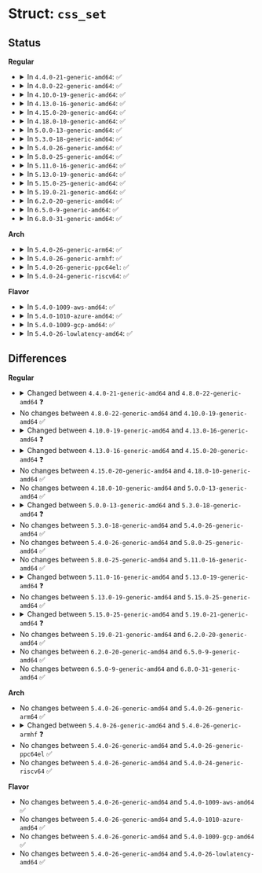 # Struct: <code>css_set</code>

## Status
<b>Regular</b>
<ul>
<li>
<details>
<summary>In <code>4.4.0-21-generic-amd64</code>: ✅</summary>

```c
struct css_set {
    atomic_t refcount;
    struct hlist_node hlist;
    struct list_head tasks;
    struct list_head mg_tasks;
    struct list_head cgrp_links;
    struct cgroup * dfl_cgrp;
    struct cgroup_subsys_state *[12] subsys;
    struct list_head mg_preload_node;
    struct list_head mg_node;
    struct cgroup * mg_src_cgrp;
    struct css_set * mg_dst_cset;
    struct list_head[12] e_cset_node;
    struct list_head task_iters;
    struct callback_head callback_head;
}
```
</details>
</li>
<li>
<details>
<summary>In <code>4.8.0-22-generic-amd64</code>: ✅</summary>

```c
struct css_set {
    atomic_t refcount;
    struct hlist_node hlist;
    struct list_head tasks;
    struct list_head mg_tasks;
    struct list_head cgrp_links;
    struct cgroup * dfl_cgrp;
    struct cgroup_subsys_state *[12] subsys;
    struct list_head mg_preload_node;
    struct list_head mg_node;
    struct cgroup * mg_src_cgrp;
    struct cgroup * mg_dst_cgrp;
    struct css_set * mg_dst_cset;
    struct list_head[12] e_cset_node;
    struct list_head task_iters;
    bool dead;
    struct callback_head callback_head;
}
```
</details>
</li>
<li>
<details>
<summary>In <code>4.10.0-19-generic-amd64</code>: ✅</summary>

```c
struct css_set {
    atomic_t refcount;
    struct hlist_node hlist;
    struct list_head tasks;
    struct list_head mg_tasks;
    struct list_head cgrp_links;
    struct cgroup * dfl_cgrp;
    struct cgroup_subsys_state *[12] subsys;
    struct list_head mg_preload_node;
    struct list_head mg_node;
    struct cgroup * mg_src_cgrp;
    struct cgroup * mg_dst_cgrp;
    struct css_set * mg_dst_cset;
    struct list_head[12] e_cset_node;
    struct list_head task_iters;
    bool dead;
    struct callback_head callback_head;
}
```
</details>
</li>
<li>
<details>
<summary>In <code>4.13.0-16-generic-amd64</code>: ✅</summary>

```c
struct css_set {
    struct cgroup_subsys_state *[13] subsys;
    refcount_t refcount;
    struct cgroup * dfl_cgrp;
    int nr_tasks;
    struct list_head tasks;
    struct list_head mg_tasks;
    struct list_head task_iters;
    struct list_head[13] e_cset_node;
    struct hlist_node hlist;
    struct list_head cgrp_links;
    struct list_head mg_preload_node;
    struct list_head mg_node;
    struct cgroup * mg_src_cgrp;
    struct cgroup * mg_dst_cgrp;
    struct css_set * mg_dst_cset;
    bool dead;
    struct callback_head callback_head;
}
```
</details>
</li>
<li>
<details>
<summary>In <code>4.15.0-20-generic-amd64</code>: ✅</summary>

```c
struct css_set {
    struct cgroup_subsys_state *[13] subsys;
    refcount_t refcount;
    struct css_set * dom_cset;
    struct cgroup * dfl_cgrp;
    int nr_tasks;
    struct list_head tasks;
    struct list_head mg_tasks;
    struct list_head task_iters;
    struct list_head[13] e_cset_node;
    struct list_head threaded_csets;
    struct list_head threaded_csets_node;
    struct hlist_node hlist;
    struct list_head cgrp_links;
    struct list_head mg_preload_node;
    struct list_head mg_node;
    struct cgroup * mg_src_cgrp;
    struct cgroup * mg_dst_cgrp;
    struct css_set * mg_dst_cset;
    bool dead;
    struct callback_head callback_head;
}
```
</details>
</li>
<li>
<details>
<summary>In <code>4.18.0-10-generic-amd64</code>: ✅</summary>

```c
struct css_set {
    struct cgroup_subsys_state *[13] subsys;
    refcount_t refcount;
    struct css_set * dom_cset;
    struct cgroup * dfl_cgrp;
    int nr_tasks;
    struct list_head tasks;
    struct list_head mg_tasks;
    struct list_head task_iters;
    struct list_head[13] e_cset_node;
    struct list_head threaded_csets;
    struct list_head threaded_csets_node;
    struct hlist_node hlist;
    struct list_head cgrp_links;
    struct list_head mg_preload_node;
    struct list_head mg_node;
    struct cgroup * mg_src_cgrp;
    struct cgroup * mg_dst_cgrp;
    struct css_set * mg_dst_cset;
    bool dead;
    struct callback_head callback_head;
}
```
</details>
</li>
<li>
<details>
<summary>In <code>5.0.0-13-generic-amd64</code>: ✅</summary>

```c
struct css_set {
    struct cgroup_subsys_state *[13] subsys;
    refcount_t refcount;
    struct css_set * dom_cset;
    struct cgroup * dfl_cgrp;
    int nr_tasks;
    struct list_head tasks;
    struct list_head mg_tasks;
    struct list_head task_iters;
    struct list_head[13] e_cset_node;
    struct list_head threaded_csets;
    struct list_head threaded_csets_node;
    struct hlist_node hlist;
    struct list_head cgrp_links;
    struct list_head mg_preload_node;
    struct list_head mg_node;
    struct cgroup * mg_src_cgrp;
    struct cgroup * mg_dst_cgrp;
    struct css_set * mg_dst_cset;
    bool dead;
    struct callback_head callback_head;
}
```
</details>
</li>
<li>
<details>
<summary>In <code>5.3.0-18-generic-amd64</code>: ✅</summary>

```c
struct css_set {
    struct cgroup_subsys_state *[13] subsys;
    refcount_t refcount;
    struct css_set * dom_cset;
    struct cgroup * dfl_cgrp;
    int nr_tasks;
    struct list_head tasks;
    struct list_head mg_tasks;
    struct list_head dying_tasks;
    struct list_head task_iters;
    struct list_head[13] e_cset_node;
    struct list_head threaded_csets;
    struct list_head threaded_csets_node;
    struct hlist_node hlist;
    struct list_head cgrp_links;
    struct list_head mg_preload_node;
    struct list_head mg_node;
    struct cgroup * mg_src_cgrp;
    struct cgroup * mg_dst_cgrp;
    struct css_set * mg_dst_cset;
    bool dead;
    struct callback_head callback_head;
}
```
</details>
</li>
<li>
<details>
<summary>In <code>5.4.0-26-generic-amd64</code>: ✅</summary>

```c
struct css_set {
    struct cgroup_subsys_state *[13] subsys;
    refcount_t refcount;
    struct css_set * dom_cset;
    struct cgroup * dfl_cgrp;
    int nr_tasks;
    struct list_head tasks;
    struct list_head mg_tasks;
    struct list_head dying_tasks;
    struct list_head task_iters;
    struct list_head[13] e_cset_node;
    struct list_head threaded_csets;
    struct list_head threaded_csets_node;
    struct hlist_node hlist;
    struct list_head cgrp_links;
    struct list_head mg_preload_node;
    struct list_head mg_node;
    struct cgroup * mg_src_cgrp;
    struct cgroup * mg_dst_cgrp;
    struct css_set * mg_dst_cset;
    bool dead;
    struct callback_head callback_head;
}
```
</details>
</li>
<li>
<details>
<summary>In <code>5.8.0-25-generic-amd64</code>: ✅</summary>

```c
struct css_set {
    struct cgroup_subsys_state *[13] subsys;
    refcount_t refcount;
    struct css_set * dom_cset;
    struct cgroup * dfl_cgrp;
    int nr_tasks;
    struct list_head tasks;
    struct list_head mg_tasks;
    struct list_head dying_tasks;
    struct list_head task_iters;
    struct list_head[13] e_cset_node;
    struct list_head threaded_csets;
    struct list_head threaded_csets_node;
    struct hlist_node hlist;
    struct list_head cgrp_links;
    struct list_head mg_preload_node;
    struct list_head mg_node;
    struct cgroup * mg_src_cgrp;
    struct cgroup * mg_dst_cgrp;
    struct css_set * mg_dst_cset;
    bool dead;
    struct callback_head callback_head;
}
```
</details>
</li>
<li>
<details>
<summary>In <code>5.11.0-16-generic-amd64</code>: ✅</summary>

```c
struct css_set {
    struct cgroup_subsys_state *[13] subsys;
    refcount_t refcount;
    struct css_set * dom_cset;
    struct cgroup * dfl_cgrp;
    int nr_tasks;
    struct list_head tasks;
    struct list_head mg_tasks;
    struct list_head dying_tasks;
    struct list_head task_iters;
    struct list_head[13] e_cset_node;
    struct list_head threaded_csets;
    struct list_head threaded_csets_node;
    struct hlist_node hlist;
    struct list_head cgrp_links;
    struct list_head mg_preload_node;
    struct list_head mg_node;
    struct cgroup * mg_src_cgrp;
    struct cgroup * mg_dst_cgrp;
    struct css_set * mg_dst_cset;
    bool dead;
    struct callback_head callback_head;
}
```
</details>
</li>
<li>
<details>
<summary>In <code>5.13.0-19-generic-amd64</code>: ✅</summary>

```c
struct css_set {
    struct cgroup_subsys_state *[14] subsys;
    refcount_t refcount;
    struct css_set * dom_cset;
    struct cgroup * dfl_cgrp;
    int nr_tasks;
    struct list_head tasks;
    struct list_head mg_tasks;
    struct list_head dying_tasks;
    struct list_head task_iters;
    struct list_head[14] e_cset_node;
    struct list_head threaded_csets;
    struct list_head threaded_csets_node;
    struct hlist_node hlist;
    struct list_head cgrp_links;
    struct list_head mg_preload_node;
    struct list_head mg_node;
    struct cgroup * mg_src_cgrp;
    struct cgroup * mg_dst_cgrp;
    struct css_set * mg_dst_cset;
    bool dead;
    struct callback_head callback_head;
}
```
</details>
</li>
<li>
<details>
<summary>In <code>5.15.0-25-generic-amd64</code>: ✅</summary>

```c
struct css_set {
    struct cgroup_subsys_state *[14] subsys;
    refcount_t refcount;
    struct css_set * dom_cset;
    struct cgroup * dfl_cgrp;
    int nr_tasks;
    struct list_head tasks;
    struct list_head mg_tasks;
    struct list_head dying_tasks;
    struct list_head task_iters;
    struct list_head[14] e_cset_node;
    struct list_head threaded_csets;
    struct list_head threaded_csets_node;
    struct hlist_node hlist;
    struct list_head cgrp_links;
    struct list_head mg_preload_node;
    struct list_head mg_node;
    struct cgroup * mg_src_cgrp;
    struct cgroup * mg_dst_cgrp;
    struct css_set * mg_dst_cset;
    bool dead;
    struct callback_head callback_head;
}
```
</details>
</li>
<li>
<details>
<summary>In <code>5.19.0-21-generic-amd64</code>: ✅</summary>

```c
struct css_set {
    struct cgroup_subsys_state *[14] subsys;
    refcount_t refcount;
    struct css_set * dom_cset;
    struct cgroup * dfl_cgrp;
    int nr_tasks;
    struct list_head tasks;
    struct list_head mg_tasks;
    struct list_head dying_tasks;
    struct list_head task_iters;
    struct list_head[14] e_cset_node;
    struct list_head threaded_csets;
    struct list_head threaded_csets_node;
    struct hlist_node hlist;
    struct list_head cgrp_links;
    struct list_head mg_src_preload_node;
    struct list_head mg_dst_preload_node;
    struct list_head mg_node;
    struct cgroup * mg_src_cgrp;
    struct cgroup * mg_dst_cgrp;
    struct css_set * mg_dst_cset;
    bool dead;
    struct callback_head callback_head;
}
```
</details>
</li>
<li>
<details>
<summary>In <code>6.2.0-20-generic-amd64</code>: ✅</summary>

```c
struct css_set {
    struct cgroup_subsys_state *[14] subsys;
    refcount_t refcount;
    struct css_set * dom_cset;
    struct cgroup * dfl_cgrp;
    int nr_tasks;
    struct list_head tasks;
    struct list_head mg_tasks;
    struct list_head dying_tasks;
    struct list_head task_iters;
    struct list_head[14] e_cset_node;
    struct list_head threaded_csets;
    struct list_head threaded_csets_node;
    struct hlist_node hlist;
    struct list_head cgrp_links;
    struct list_head mg_src_preload_node;
    struct list_head mg_dst_preload_node;
    struct list_head mg_node;
    struct cgroup * mg_src_cgrp;
    struct cgroup * mg_dst_cgrp;
    struct css_set * mg_dst_cset;
    bool dead;
    struct callback_head callback_head;
}
```
</details>
</li>
<li>
<details>
<summary>In <code>6.5.0-9-generic-amd64</code>: ✅</summary>

```c
struct css_set {
    struct cgroup_subsys_state *[14] subsys;
    refcount_t refcount;
    struct css_set * dom_cset;
    struct cgroup * dfl_cgrp;
    int nr_tasks;
    struct list_head tasks;
    struct list_head mg_tasks;
    struct list_head dying_tasks;
    struct list_head task_iters;
    struct list_head[14] e_cset_node;
    struct list_head threaded_csets;
    struct list_head threaded_csets_node;
    struct hlist_node hlist;
    struct list_head cgrp_links;
    struct list_head mg_src_preload_node;
    struct list_head mg_dst_preload_node;
    struct list_head mg_node;
    struct cgroup * mg_src_cgrp;
    struct cgroup * mg_dst_cgrp;
    struct css_set * mg_dst_cset;
    bool dead;
    struct callback_head callback_head;
}
```
</details>
</li>
<li>
<details>
<summary>In <code>6.8.0-31-generic-amd64</code>: ✅</summary>

```c
struct css_set {
    struct cgroup_subsys_state *[14] subsys;
    refcount_t refcount;
    struct css_set * dom_cset;
    struct cgroup * dfl_cgrp;
    int nr_tasks;
    struct list_head tasks;
    struct list_head mg_tasks;
    struct list_head dying_tasks;
    struct list_head task_iters;
    struct list_head[14] e_cset_node;
    struct list_head threaded_csets;
    struct list_head threaded_csets_node;
    struct hlist_node hlist;
    struct list_head cgrp_links;
    struct list_head mg_src_preload_node;
    struct list_head mg_dst_preload_node;
    struct list_head mg_node;
    struct cgroup * mg_src_cgrp;
    struct cgroup * mg_dst_cgrp;
    struct css_set * mg_dst_cset;
    bool dead;
    struct callback_head callback_head;
}
```
</details>
</li>
</ul>
<b>Arch</b>
<ul>
<li>
<details>
<summary>In <code>5.4.0-26-generic-arm64</code>: ✅</summary>

```c
struct css_set {
    struct cgroup_subsys_state *[13] subsys;
    refcount_t refcount;
    struct css_set * dom_cset;
    struct cgroup * dfl_cgrp;
    int nr_tasks;
    struct list_head tasks;
    struct list_head mg_tasks;
    struct list_head dying_tasks;
    struct list_head task_iters;
    struct list_head[13] e_cset_node;
    struct list_head threaded_csets;
    struct list_head threaded_csets_node;
    struct hlist_node hlist;
    struct list_head cgrp_links;
    struct list_head mg_preload_node;
    struct list_head mg_node;
    struct cgroup * mg_src_cgrp;
    struct cgroup * mg_dst_cgrp;
    struct css_set * mg_dst_cset;
    bool dead;
    struct callback_head callback_head;
}
```
</details>
</li>
<li>
<details>
<summary>In <code>5.4.0-26-generic-armhf</code>: ✅</summary>

```c
struct css_set {
    struct cgroup_subsys_state *[12] subsys;
    refcount_t refcount;
    struct css_set * dom_cset;
    struct cgroup * dfl_cgrp;
    int nr_tasks;
    struct list_head tasks;
    struct list_head mg_tasks;
    struct list_head dying_tasks;
    struct list_head task_iters;
    struct list_head[12] e_cset_node;
    struct list_head threaded_csets;
    struct list_head threaded_csets_node;
    struct hlist_node hlist;
    struct list_head cgrp_links;
    struct list_head mg_preload_node;
    struct list_head mg_node;
    struct cgroup * mg_src_cgrp;
    struct cgroup * mg_dst_cgrp;
    struct css_set * mg_dst_cset;
    bool dead;
    struct callback_head callback_head;
}
```
</details>
</li>
<li>
<details>
<summary>In <code>5.4.0-26-generic-ppc64el</code>: ✅</summary>

```c
struct css_set {
    struct cgroup_subsys_state *[13] subsys;
    refcount_t refcount;
    struct css_set * dom_cset;
    struct cgroup * dfl_cgrp;
    int nr_tasks;
    struct list_head tasks;
    struct list_head mg_tasks;
    struct list_head dying_tasks;
    struct list_head task_iters;
    struct list_head[13] e_cset_node;
    struct list_head threaded_csets;
    struct list_head threaded_csets_node;
    struct hlist_node hlist;
    struct list_head cgrp_links;
    struct list_head mg_preload_node;
    struct list_head mg_node;
    struct cgroup * mg_src_cgrp;
    struct cgroup * mg_dst_cgrp;
    struct css_set * mg_dst_cset;
    bool dead;
    struct callback_head callback_head;
}
```
</details>
</li>
<li>
<details>
<summary>In <code>5.4.0-24-generic-riscv64</code>: ✅</summary>

```c
struct css_set {
    struct cgroup_subsys_state *[13] subsys;
    refcount_t refcount;
    struct css_set * dom_cset;
    struct cgroup * dfl_cgrp;
    int nr_tasks;
    struct list_head tasks;
    struct list_head mg_tasks;
    struct list_head dying_tasks;
    struct list_head task_iters;
    struct list_head[13] e_cset_node;
    struct list_head threaded_csets;
    struct list_head threaded_csets_node;
    struct hlist_node hlist;
    struct list_head cgrp_links;
    struct list_head mg_preload_node;
    struct list_head mg_node;
    struct cgroup * mg_src_cgrp;
    struct cgroup * mg_dst_cgrp;
    struct css_set * mg_dst_cset;
    bool dead;
    struct callback_head callback_head;
}
```
</details>
</li>
</ul>
<b>Flavor</b>
<ul>
<li>
<details>
<summary>In <code>5.4.0-1009-aws-amd64</code>: ✅</summary>

```c
struct css_set {
    struct cgroup_subsys_state *[13] subsys;
    refcount_t refcount;
    struct css_set * dom_cset;
    struct cgroup * dfl_cgrp;
    int nr_tasks;
    struct list_head tasks;
    struct list_head mg_tasks;
    struct list_head dying_tasks;
    struct list_head task_iters;
    struct list_head[13] e_cset_node;
    struct list_head threaded_csets;
    struct list_head threaded_csets_node;
    struct hlist_node hlist;
    struct list_head cgrp_links;
    struct list_head mg_preload_node;
    struct list_head mg_node;
    struct cgroup * mg_src_cgrp;
    struct cgroup * mg_dst_cgrp;
    struct css_set * mg_dst_cset;
    bool dead;
    struct callback_head callback_head;
}
```
</details>
</li>
<li>
<details>
<summary>In <code>5.4.0-1010-azure-amd64</code>: ✅</summary>

```c
struct css_set {
    struct cgroup_subsys_state *[13] subsys;
    refcount_t refcount;
    struct css_set * dom_cset;
    struct cgroup * dfl_cgrp;
    int nr_tasks;
    struct list_head tasks;
    struct list_head mg_tasks;
    struct list_head dying_tasks;
    struct list_head task_iters;
    struct list_head[13] e_cset_node;
    struct list_head threaded_csets;
    struct list_head threaded_csets_node;
    struct hlist_node hlist;
    struct list_head cgrp_links;
    struct list_head mg_preload_node;
    struct list_head mg_node;
    struct cgroup * mg_src_cgrp;
    struct cgroup * mg_dst_cgrp;
    struct css_set * mg_dst_cset;
    bool dead;
    struct callback_head callback_head;
}
```
</details>
</li>
<li>
<details>
<summary>In <code>5.4.0-1009-gcp-amd64</code>: ✅</summary>

```c
struct css_set {
    struct cgroup_subsys_state *[13] subsys;
    refcount_t refcount;
    struct css_set * dom_cset;
    struct cgroup * dfl_cgrp;
    int nr_tasks;
    struct list_head tasks;
    struct list_head mg_tasks;
    struct list_head dying_tasks;
    struct list_head task_iters;
    struct list_head[13] e_cset_node;
    struct list_head threaded_csets;
    struct list_head threaded_csets_node;
    struct hlist_node hlist;
    struct list_head cgrp_links;
    struct list_head mg_preload_node;
    struct list_head mg_node;
    struct cgroup * mg_src_cgrp;
    struct cgroup * mg_dst_cgrp;
    struct css_set * mg_dst_cset;
    bool dead;
    struct callback_head callback_head;
}
```
</details>
</li>
<li>
<details>
<summary>In <code>5.4.0-26-lowlatency-amd64</code>: ✅</summary>

```c
struct css_set {
    struct cgroup_subsys_state *[13] subsys;
    refcount_t refcount;
    struct css_set * dom_cset;
    struct cgroup * dfl_cgrp;
    int nr_tasks;
    struct list_head tasks;
    struct list_head mg_tasks;
    struct list_head dying_tasks;
    struct list_head task_iters;
    struct list_head[13] e_cset_node;
    struct list_head threaded_csets;
    struct list_head threaded_csets_node;
    struct hlist_node hlist;
    struct list_head cgrp_links;
    struct list_head mg_preload_node;
    struct list_head mg_node;
    struct cgroup * mg_src_cgrp;
    struct cgroup * mg_dst_cgrp;
    struct css_set * mg_dst_cset;
    bool dead;
    struct callback_head callback_head;
}
```
</details>
</li>
</ul>

## Differences
<b>Regular</b>
<ul>
<li>
<details>
<summary>Changed between <code>4.4.0-21-generic-amd64</code> and <code>4.8.0-22-generic-amd64</code> ❓</summary>
<ul>
<li>
<b>Field added. </b>
<code>struct cgroup * mg_dst_cgrp</code>
</li>
<li>
<b>Field added. </b>
<code>bool dead</code>
</li>
</ul>
</details>
</li>
<li>
No changes between <code>4.8.0-22-generic-amd64</code> and <code>4.10.0-19-generic-amd64</code> ✅
</li>
<li>
<details>
<summary>Changed between <code>4.10.0-19-generic-amd64</code> and <code>4.13.0-16-generic-amd64</code> ❓</summary>
<ul>
<li>
<b>Field added. </b>
<code>int nr_tasks</code>
</li>
<li>
<b>Field type changed. </b>
<code>atomic_t refcount</code> ➡️ <code>refcount_t refcount</code>
</li>
<li>
<b>Field type changed. </b>
<code>struct cgroup_subsys_state *[12] subsys</code> ➡️ <code>struct cgroup_subsys_state *[13] subsys</code>
</li>
<li>
<b>Field type changed. </b>
<code>struct list_head[12] e_cset_node</code> ➡️ <code>struct list_head[13] e_cset_node</code>
</li>
</ul>
</details>
</li>
<li>
<details>
<summary>Changed between <code>4.13.0-16-generic-amd64</code> and <code>4.15.0-20-generic-amd64</code> ❓</summary>
<ul>
<li>
<b>Field added. </b>
<code>struct css_set * dom_cset</code>
</li>
<li>
<b>Field added. </b>
<code>struct list_head threaded_csets</code>
</li>
<li>
<b>Field added. </b>
<code>struct list_head threaded_csets_node</code>
</li>
</ul>
</details>
</li>
<li>
No changes between <code>4.15.0-20-generic-amd64</code> and <code>4.18.0-10-generic-amd64</code> ✅
</li>
<li>
No changes between <code>4.18.0-10-generic-amd64</code> and <code>5.0.0-13-generic-amd64</code> ✅
</li>
<li>
<details>
<summary>Changed between <code>5.0.0-13-generic-amd64</code> and <code>5.3.0-18-generic-amd64</code> ❓</summary>
<ul>
<li>
<b>Field added. </b>
<code>struct list_head dying_tasks</code>
</li>
</ul>
</details>
</li>
<li>
No changes between <code>5.3.0-18-generic-amd64</code> and <code>5.4.0-26-generic-amd64</code> ✅
</li>
<li>
No changes between <code>5.4.0-26-generic-amd64</code> and <code>5.8.0-25-generic-amd64</code> ✅
</li>
<li>
No changes between <code>5.8.0-25-generic-amd64</code> and <code>5.11.0-16-generic-amd64</code> ✅
</li>
<li>
<details>
<summary>Changed between <code>5.11.0-16-generic-amd64</code> and <code>5.13.0-19-generic-amd64</code> ❓</summary>
<ul>
<li>
<b>Field type changed. </b>
<code>struct cgroup_subsys_state *[13] subsys</code> ➡️ <code>struct cgroup_subsys_state *[14] subsys</code>
</li>
<li>
<b>Field type changed. </b>
<code>struct list_head[13] e_cset_node</code> ➡️ <code>struct list_head[14] e_cset_node</code>
</li>
</ul>
</details>
</li>
<li>
No changes between <code>5.13.0-19-generic-amd64</code> and <code>5.15.0-25-generic-amd64</code> ✅
</li>
<li>
<details>
<summary>Changed between <code>5.15.0-25-generic-amd64</code> and <code>5.19.0-21-generic-amd64</code> ❓</summary>
<ul>
<li>
<b>Field added. </b>
<code>struct list_head mg_src_preload_node</code>
</li>
<li>
<b>Field added. </b>
<code>struct list_head mg_dst_preload_node</code>
</li>
<li>
<b>Field removed. </b>
<code>struct list_head mg_preload_node</code>
</li>
</ul>
</details>
</li>
<li>
No changes between <code>5.19.0-21-generic-amd64</code> and <code>6.2.0-20-generic-amd64</code> ✅
</li>
<li>
No changes between <code>6.2.0-20-generic-amd64</code> and <code>6.5.0-9-generic-amd64</code> ✅
</li>
<li>
No changes between <code>6.5.0-9-generic-amd64</code> and <code>6.8.0-31-generic-amd64</code> ✅
</li>
</ul>
<b>Arch</b>
<ul>
<li>
No changes between <code>5.4.0-26-generic-amd64</code> and <code>5.4.0-26-generic-arm64</code> ✅
</li>
<li>
<details>
<summary>Changed between <code>5.4.0-26-generic-amd64</code> and <code>5.4.0-26-generic-armhf</code> ❓</summary>
<ul>
<li>
<b>Field type changed. </b>
<code>struct cgroup_subsys_state *[13] subsys</code> ➡️ <code>struct cgroup_subsys_state *[12] subsys</code>
</li>
<li>
<b>Field type changed. </b>
<code>struct list_head[13] e_cset_node</code> ➡️ <code>struct list_head[12] e_cset_node</code>
</li>
</ul>
</details>
</li>
<li>
No changes between <code>5.4.0-26-generic-amd64</code> and <code>5.4.0-26-generic-ppc64el</code> ✅
</li>
<li>
No changes between <code>5.4.0-26-generic-amd64</code> and <code>5.4.0-24-generic-riscv64</code> ✅
</li>
</ul>
<b>Flavor</b>
<ul>
<li>
No changes between <code>5.4.0-26-generic-amd64</code> and <code>5.4.0-1009-aws-amd64</code> ✅
</li>
<li>
No changes between <code>5.4.0-26-generic-amd64</code> and <code>5.4.0-1010-azure-amd64</code> ✅
</li>
<li>
No changes between <code>5.4.0-26-generic-amd64</code> and <code>5.4.0-1009-gcp-amd64</code> ✅
</li>
<li>
No changes between <code>5.4.0-26-generic-amd64</code> and <code>5.4.0-26-lowlatency-amd64</code> ✅
</li>
</ul>
